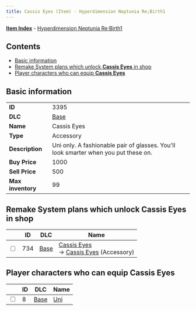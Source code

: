 ```yaml
---
title: Cassis Eyes (Item) - Hyperdimension Neptunia Re;Birth1
---
```


[**Item Index**](/neptunia/rb1/item/index.html) - [Hyperdimension Neptunia Re;Birth1](/neptunia/rb1)

## Contents

- [Basic information](#basic-information)
- [Remake System plans which unlock **Cassis Eyes** in shop](#remake-system-plans-which-unlock-cassis-eyes-in-shop)
- [Player characters who can equip **Cassis Eyes**](#player-characters-who-can-equip-cassis-eyes)

## Basic information

|   |   |
| -- | -- |
| **ID** | 3395 |
| **DLC** | [Base](/neptunia/rb1/dlc/1-base.html) |
| **Name** | Cassis Eyes |
| **Type** | Accessory |
| **Description** | Uni only. A fashionable pair of glasses. You'll look smarter when you put these on. |
| **Buy Price** | 1000 |
| **Sell Price** | 500 |
| **Max inventory** | 99 |


## Remake System plans which unlock **Cassis Eyes** in shop

|    | ID | DLC | Name |
| -- | -- | --- | ---- |
| <input type="checkbox" id="rb1-remake-1-734" class="trackbox" /> | 734 | [Base](/neptunia/rb1/dlc/1-base.html) | [Cassis Eyes](/neptunia/rb1/remake/1-734-cassis-eyes.html)<br /> → [Cassis Eyes](/neptunia/rb1/item/1-3395-cassis-eyes.html) (Accessory) |


## Player characters who can equip **Cassis Eyes**

|    | ID | DLC | Name |
| -- | -- | --- | ---- |
| <input type="checkbox" id="rb1-player-1-8" class="trackbox" /> | 8 | [Base](/neptunia/rb1/dlc/1-base.html) | [Uni](/neptunia/rb1/player/1-8-uni.html) |
